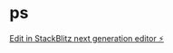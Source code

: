 # ps

[Edit in StackBlitz next generation editor ⚡️](https://stackblitz.com/~/github.com/KamayaK/ps)